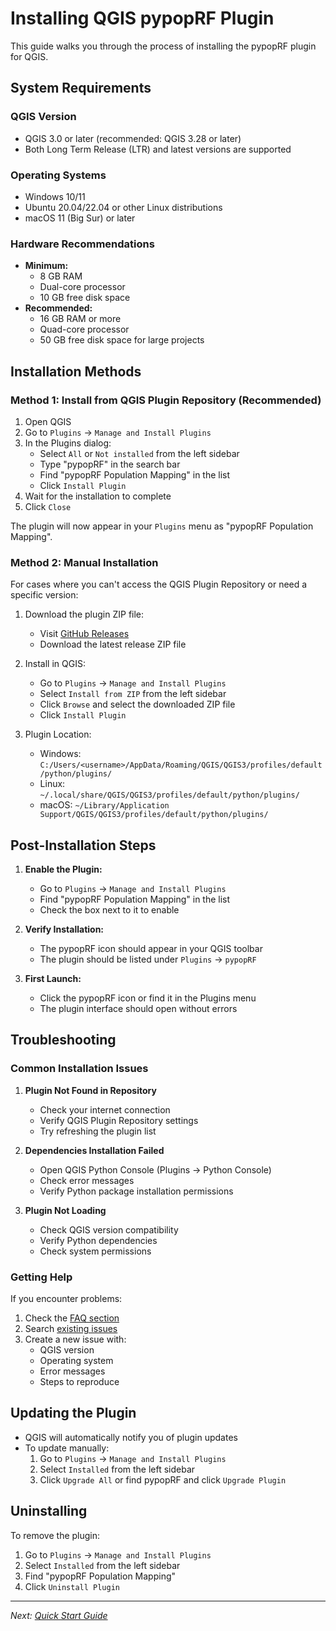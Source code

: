 # Installing QGIS pypopRF Plugin

This guide walks you through the process of installing the pypopRF plugin for QGIS.

## System Requirements

### QGIS Version
- QGIS 3.0 or later (recommended: QGIS 3.28 or later)
- Both Long Term Release (LTR) and latest versions are supported

### Operating Systems
- Windows 10/11
- Ubuntu 20.04/22.04 or other Linux distributions
- macOS 11 (Big Sur) or later

### Hardware Recommendations
- **Minimum:**
  - 8 GB RAM
  - Dual-core processor
  - 10 GB free disk space
- **Recommended:**
  - 16 GB RAM or more
  - Quad-core processor
  - 50 GB free disk space for large projects

## Installation Methods

### Method 1: Install from QGIS Plugin Repository (Recommended)

1. Open QGIS
2. Go to `Plugins` → `Manage and Install Plugins`
3. In the Plugins dialog:
   - Select `All` or `Not installed` from the left sidebar
   - Type "pypopRF" in the search bar
   - Find "pypopRF Population Mapping" in the list
   - Click `Install Plugin`
4. Wait for the installation to complete
5. Click `Close`

The plugin will now appear in your `Plugins` menu as "pypopRF Population Mapping".

### Method 2: Manual Installation

For cases where you can't access the QGIS Plugin Repository or need a specific version:

1. Download the plugin ZIP file:
   - Visit [GitHub Releases](https://github.com/wpgp/QGIS-pypopRF/releases)
   - Download the latest release ZIP file

2. Install in QGIS:
   - Go to `Plugins` → `Manage and Install Plugins`
   - Select `Install from ZIP` from the left sidebar
   - Click `Browse` and select the downloaded ZIP file
   - Click `Install Plugin`

3. Plugin Location:
   - Windows: `C:/Users/<username>/AppData/Roaming/QGIS/QGIS3/profiles/default/python/plugins/`
   - Linux: `~/.local/share/QGIS/QGIS3/profiles/default/python/plugins/`
   - macOS: `~/Library/Application Support/QGIS/QGIS3/profiles/default/python/plugins/`

## Post-Installation Steps

1. **Enable the Plugin:**
   - Go to `Plugins` → `Manage and Install Plugins`
   - Find "pypopRF Population Mapping" in the list
   - Check the box next to it to enable

2. **Verify Installation:**
   - The pypopRF icon should appear in your QGIS toolbar
   - The plugin should be listed under `Plugins` → `pypopRF`

3. **First Launch:**
   - Click the pypopRF icon or find it in the Plugins menu
   - The plugin interface should open without errors

## Troubleshooting

### Common Installation Issues

1. **Plugin Not Found in Repository**
   - Check your internet connection
   - Verify QGIS Plugin Repository settings
   - Try refreshing the plugin list

2. **Dependencies Installation Failed**
   - Open QGIS Python Console (Plugins → Python Console)
   - Check error messages
   - Verify Python package installation permissions

3. **Plugin Not Loading**
   - Check QGIS version compatibility
   - Verify Python dependencies
   - Check system permissions

### Getting Help

If you encounter problems:

1. Check the [FAQ section](../technical/troubleshooting.md)
2. Search [existing issues](https://github.com/wpgp/QGIS-pypopRF/issues)
3. Create a new issue with:
   - QGIS version
   - Operating system
   - Error messages
   - Steps to reproduce

## Updating the Plugin

- QGIS will automatically notify you of plugin updates
- To update manually:
  1. Go to `Plugins` → `Manage and Install Plugins`
  2. Select `Installed` from the left sidebar
  3. Click `Upgrade All` or find pypopRF and click `Upgrade Plugin`

## Uninstalling

To remove the plugin:

1. Go to `Plugins` → `Manage and Install Plugins`
2. Select `Installed` from the left sidebar
3. Find "pypopRF Population Mapping"
4. Click `Uninstall Plugin`

---

*Next: [Quick Start Guide](quickstart.md)*